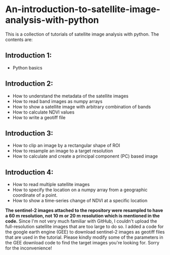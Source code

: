 # An-introduction-to-satellite-image-analysis-with-python
This is a collection of tutorials of satellite image analysis with python. 
The contents are:
## Introduction 1: 
- Python basics
## Introduction 2:
- How to understand the metadata of the satellite images
- How to read band images as numpy arrays
- How to show a satellite image with arbitrary combination of bands
- How to calculate NDVI values
- How to write a geotiff file
## Introduction 3:
- How to clip an image by a rectangular shape of ROI
- How to resample an image to a target resolution
- How to calculate and create a principal component (PC) based image
## Introduction 4:
- How to read multiple satellite images
- How to specify the location on a numpy array from a geographic coordinate of a point.
- How to show a time-series change of NDVI at a specific location




**The sentinel-2 images attached to the repository were resampled to have a 60 m resolution, not 10 m or 20 m resolution which is mentioned in the code.**
Since I'm not very much familiar with GitHub, I couldn't upload the full-resolution satellite images that are too large to do so. I added a code for the google earth engine (GEE) to download sentinel-2 images as geotiff files that are used in the tutorial. Please kindly modify some of the parameters in the GEE download code to find the target images you're looking for. Sorry for the inconvenience!


